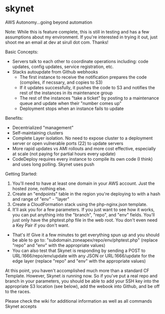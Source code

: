 skynet
======
AWS Autonomy...going beyond automation

Note: While this is feature complete, this is still in testing and has a few assumptions about my environment. If you're interested in trying it out, just shoot me an email at dev at sirull dot com. Thanks!

Basic Concepts:
- Servers talk to each other to coordinate operations including: code updates, config updates, service registration, etc.
- Stacks autoupdate from Github webhooks
  - The first instance to receive the notification prepares the code (compiles, if necssary, and copies to S3)
  - If it updates successfully, it pushes the code to S3 and notifies the rest of the instances in its maintenance group
  - The rest of the instances "take a ticket" by posting to a maintenance queue and update when their "number comes up"
  - Deployment stops when an instance fails to update

Benefits:
- Decentrialized "management"
- Self-maintaining clusters
- Complete Layer isolation. No need to expose cluster to a deployment server or open vulnerable ports (22) to update servers
- More rapid updates vs AMI rollouts and more cost effective, especially at scale (not paying for partial hours every update)
- CodeDeploy requires every instance to compile its own code (I think) and uses long polling. Skynet uses push

Getting Started:<br>
1) You'll need to have at least one domain in your AWS account. Just the hosted zone, nothing else.<br>
2) Create an "endpoints" table in the region you're deploying to with a hash and range of "env" - "layer"<br>
3) Create a CloudFormation stack using the php-nginx.json template.<br>
4) It'll ask you for a few parameters. If you just want to see how it works, you can put anything into the "branch", "repo", and "env" fields. You'll just only have the phptest.php file in the web root. You don't even need a Key Pair if you don't want.<br>
- That's it! Give it a few minutes to get everything spun up and you should be able to go to: "subdomain.zoneapex/repo/env/phptest.php" (replace "repo" and "env" with the appropriate values)
- You can also test that Skynet is responding by sending a POST to URL:1666/repo/env/update with any JSON or URL:1666/update for the edge layer (replace "repo" and "env" with the appropriate values)

At this point, you haven't accomplished much more than a standard CF Template. However, Skynet *is* running now. So if you've put a real repo and branch in your parameters, you should be able to add your SSH key into the appropriate S3 location (see below), add the webook into Github, and be off to the races.

Please check the wiki for additional information as well as all commands Skynet accepts
